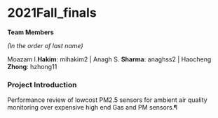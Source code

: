 # 2021Fall_finals

<p><strong>Team Members&nbsp;</strong></p>
<p><em>(In the order of last name)</em></p>
<p><span style="font-weight: 400;">Moazam I.</span><strong>Hakim</strong><span style="font-weight: 400;">: mihakim2 | </span><span style="font-weight: 400;">Anagh S. </span><strong>Sharma</strong><span style="font-weight: 400;">: anaghss2 |  </span><span style="font-weight: 400;">Haocheng </span><strong>Zhong</strong><span style="font-weight: 400;">: hzhong11</span></p>

### Project Introduction
Performance review of lowcost PM2.5 sensors for ambient air quality monitoring over expensive high end Gas and PM sensors.¶

